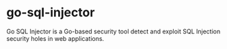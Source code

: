 # go-sql-injector
Go SQL Injector is a Go-based security tool detect and exploit SQL Injection security holes in web applications.
